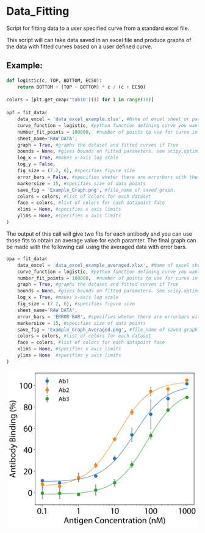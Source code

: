 # Data_Fitting
Script for fitting data to a user specified curve from a standard excel file.


This script will can take data saved in an excel file and produce graphs of the data with fitted curves based on a user defined curve.

## Example:

```python
def logistic(c, TOP, BOTTOM, EC50):
    return BOTTOM + (TOP - BOTTOM) * c / (c + EC50)

colors = [plt.get_cmap('tab10')(i) for i in range(10)]

opf = fit_data(
    data_excel = 'data_excel_example.xlsx', #Name of excel sheet or path to it.,
    curve_function = logistic, #python function defining curve you want to fit,
    number_fit_points = 100000,  #number of points to use for curve in graph, higher means smoother
    sheet_name='RAW DATA',
    graph = True, #graphs the dataset and fitted curves if True
    bounds = None, #gives bounds on fitted parameters. see scipy.optimize.curve_fit
    log_x = True, #makes x-axis log scale
    log_y = False,
    fig_size = (7.2, 6), #specifies figure size
    error_bars = False, #specifies wheter there are errorbars with the data
    markersize = 15, #specifies size of data points
    save_fig = 'Example_Graph.png', #file_name of saved graph.
    colors = colors, #list of colors for each dataset
    face = colors, #list of colors for each datapoint face
    xlims = None, #specifies x axis limits
    ylims = None, #specifies x axis limits
)


```
The output of this call will give two fits for each antibody and you can use those fits to obtain an average value for each paramter.
The final graph can be made with the following call using the averaged data with error bars.

```python
opa = fit_data(
    data_excel = 'data_excel_example_averaged.xlsx', #Name of excel sheet or path to it.
    curve_function = logistic, #python function defining curve you want to fit
    number_fit_points = 100000,  #number of points to use for curve in graph, higher means smoother
    graph = True, #graphs the dataset and fitted curves if True
    bounds = None, #gives bounds on fitted parameters. see scipy.optimize.curve_fit
    log_x = True, #makes x-axis log scale
    fig_size = (7.2, 6), #specifies figure size
    sheet_name='RAW DATA',
    error_bars = 'ERROR BAR', #specifies wheter there are errorbars with the data
    markersize = 15, #specifies size of data points
    save_fig = 'Example_Graph_Averaged.png', #file_name of saved graph.
    colors = colors, #list of colors for each dataset
    face = colors, #list of colors for each datapoint face
    xlims = None, #specifies x axis limits
    ylims = None  #specifies y axis limits
)
```
![](Example_Graph_Averaged.png)